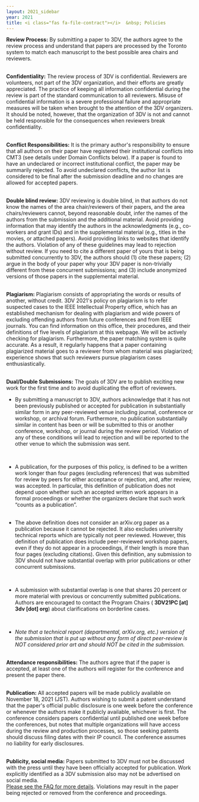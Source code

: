 ```yaml
---
layout: 2021_sidebar
year: 2021
title: <i class="fas fa-file-contract"></i>  &nbsp; Policies
---
```



**Review Process:** By submitting a paper to 3DV, the authors agree to the review process and understand that papers are processed by the Toronto system to match each manuscript to the best possible area chairs and reviewers.
<br><br>

**Confidentiality:** The review process of 3DV is confidential. Reviewers are volunteers, not part of the 3DV organization, and their efforts are greatly appreciated. The practice of keeping all information confidential during the review is part of the standard communication to all reviewers. Misuse of confidential information is a severe professional failure and appropriate measures will be taken when brought to the attention of the 3DV organizers. It should be noted, however, that the organization of 3DV is not and cannot be held responsible for the consequences when reviewers break confidentiality.
<br><br>

**Conflict Responsibilities:** It is the primary author's responsibility to ensure that all authors on their paper have registered their institutional conflicts into CMT3 (see details under Domain Conflicts below). If a paper is found to have an undeclared or incorrect institutional conflict, the paper may be summarily rejected. To avoid undeclared conflicts, the author list is considered to be final after the submission deadline and no changes are allowed for accepted papers.
<br><br>

**Double blind review:** 3DV reviewing is double blind, in that authors do not know the names of the area chair/reviewers of their papers, and the area chairs/reviewers cannot, beyond reasonable doubt, infer the names of the authors from the submission and the additional material. Avoid providing information that may identify the authors in the acknowledgments (e.g., co-workers and grant IDs) and in the supplemental material (e.g., titles in the movies, or attached papers). Avoid providing links to websites that identify the authors. Violation of any of these guidelines may lead to rejection without review. If you need to cite a different paper of yours that is being submitted concurrently to 3DV, the authors should (1) cite these papers; (2) argue in the body of your paper why your 3DV paper is non-trivially different from these concurrent submissions; and (3) include anonymized versions of those papers in the supplemental material.
<br><br>

**Plagiarism:** Plagiarism consists of appropriating the words or results of another, without credit. 3DV 2021's policy on plagiarism is to refer suspected cases to the IEEE Intellectual Property office, which has an established mechanism for dealing with plagiarism and wide powers of excluding offending authors from future conferences and from IEEE journals. You can find information on this office, their procedures, and their definitions of five levels of plagiarism at this webpage. We will be actively checking for plagiarism. Furthermore, the paper matching system is quite accurate. As a result, it regularly happens that a paper containing plagiarized material goes to a reviewer from whom material was plagiarized; experience shows that such reviewers pursue plagiarism cases enthusiastically.
<br><br>

**Dual/Double Submissions:** The goals of 3DV are to publish exciting new work for the first time and to avoid duplicating the effort of reviewers.
<br>

- By submitting a manuscript to 3DV, authors acknowledge that it has not been previously published or accepted for publication in substantially similar form in any peer-reviewed venue including journal, conference or workshop, or archival forum. Furthermore, no publication substantially similar in content has been or will be submitted to this or another conference, workshop, or journal during the review period. Violation of any of these conditions will lead to rejection and will be reported to the other venue to which the submission was sent.
<br>

- A publication, for the purposes of this policy, is defined to be a written work longer than four pages (excluding references) that was submitted for review by peers for either acceptance or rejection, and, after review, was accepted. In particular, this definition of publication does not depend upon whether such an accepted written work appears in a formal proceedings or whether the organizers declare that such work “counts as a publication”.
<br><br>

- The above definition does not consider an arXiv.org paper as a publication because it cannot be rejected. It also excludes university technical reports which are typically not peer reviewed. However, this definition of publication does include peer-reviewed workshop papers, even if they do not appear in a proceedings, if their length is more than four pages (excluding citations). Given this definition, any submission to 3DV should not have substantial overlap with prior publications or other concurrent submissions.
<br>

- A submission with substantial overlap is one that shares 20 percent or more material with previous or concurrently submitted publications. Authors are encouraged to contact the Program Chairs ( **3DV21PC [at] 3dv [dot] org**) about clarifications on borderline cases.
<br>

- _Note that a technical report (departmental, arXiv.org, etc.) version of the submission that is put up without any form of direct peer-review is NOT considered prior art and should NOT be cited in the submission._
<br><br>


**Attendance responsibilities:** The authors agree that if the paper is accepted, at least one of the authors will register for the conference and present the paper there.
<br><br>

**Publication:** All accepted papers will be made publicly available on November 18, 2021 (JST). Authors wishing to submit a patent understand that the paper's official public disclosure is one week before the conference or whenever the authors make it publicly available, whichever is first. The conference considers papers confidential until published one week before the conferences, but notes that multiple organizations will have access during the review and production processes, so those seeking patents should discuss filing dates with their IP council. The conference assumes no liability for early disclosures.
<br><br>

**Publicity, social media:** Papers submitted to 3DV must not be discussed with the press until they have been officially accepted for publication. Work explicitly identified as a 3DV submission also may not be advertised on social media.  
[Please see the FAQ for more details]({{site.url}}/author-faq). 
Violations may result in the paper being rejected or removed from the conference and proceedings.
<br><br>
 
